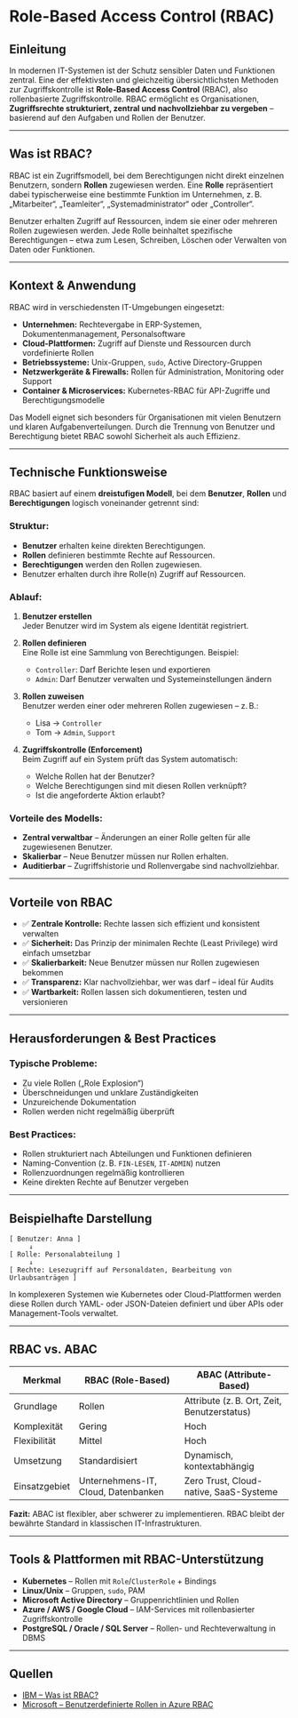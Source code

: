
# Role-Based Access Control (RBAC)

## Einleitung

In modernen IT-Systemen ist der Schutz sensibler Daten und Funktionen zentral. Eine der effektivsten und gleichzeitig übersichtlichsten Methoden zur Zugriffskontrolle ist **Role-Based Access Control** (RBAC), also rollenbasierte Zugriffskontrolle. RBAC ermöglicht es Organisationen, **Zugriffsrechte strukturiert, zentral und nachvollziehbar zu vergeben** – basierend auf den Aufgaben und Rollen der Benutzer.

---

## Was ist RBAC?

RBAC ist ein Zugriffsmodell, bei dem Berechtigungen nicht direkt einzelnen Benutzern, sondern **Rollen** zugewiesen werden. Eine **Rolle** repräsentiert dabei typischerweise eine bestimmte Funktion im Unternehmen, z. B. „Mitarbeiter“, „Teamleiter“, „Systemadministrator“ oder „Controller“.

Benutzer erhalten Zugriff auf Ressourcen, indem sie einer oder mehreren Rollen zugewiesen werden. Jede Rolle beinhaltet spezifische Berechtigungen – etwa zum Lesen, Schreiben, Löschen oder Verwalten von Daten oder Funktionen.

---

## Kontext & Anwendung

RBAC wird in verschiedensten IT-Umgebungen eingesetzt:

- **Unternehmen:** Rechtevergabe in ERP-Systemen, Dokumentenmanagement, Personalsoftware  
- **Cloud-Plattformen:** Zugriff auf Dienste und Ressourcen durch vordefinierte Rollen  
- **Betriebssysteme:** Unix-Gruppen, `sudo`, Active Directory-Gruppen  
- **Netzwerkgeräte & Firewalls:** Rollen für Administration, Monitoring oder Support  
- **Container & Microservices:** Kubernetes-RBAC für API-Zugriffe und Berechtigungsmodelle  

Das Modell eignet sich besonders für Organisationen mit vielen Benutzern und klaren Aufgabenverteilungen. Durch die Trennung von Benutzer und Berechtigung bietet RBAC sowohl Sicherheit als auch Effizienz.

---

## Technische Funktionsweise

RBAC basiert auf einem **dreistufigen Modell**, bei dem **Benutzer**, **Rollen** und **Berechtigungen** logisch voneinander getrennt sind:

### Struktur:

- **Benutzer** erhalten keine direkten Berechtigungen.
- **Rollen** definieren bestimmte Rechte auf Ressourcen.
- **Berechtigungen** werden den Rollen zugewiesen.
- Benutzer erhalten durch ihre Rolle(n) Zugriff auf Ressourcen.

### Ablauf:

1. **Benutzer erstellen**  
   Jeder Benutzer wird im System als eigene Identität registriert.

2. **Rollen definieren**  
   Eine Rolle ist eine Sammlung von Berechtigungen. Beispiel:  
   - `Controller`: Darf Berichte lesen und exportieren  
   - `Admin`: Darf Benutzer verwalten und Systemeinstellungen ändern

3. **Rollen zuweisen**  
   Benutzer werden einer oder mehreren Rollen zugewiesen – z. B.:  
   - Lisa → `Controller`  
   - Tom → `Admin`, `Support`

4. **Zugriffskontrolle (Enforcement)**  
   Beim Zugriff auf ein System prüft das System automatisch:
   - Welche Rollen hat der Benutzer?
   - Welche Berechtigungen sind mit diesen Rollen verknüpft?
   - Ist die angeforderte Aktion erlaubt?

### Vorteile des Modells:

- **Zentral verwaltbar** – Änderungen an einer Rolle gelten für alle zugewiesenen Benutzer.
- **Skalierbar** – Neue Benutzer müssen nur Rollen erhalten.
- **Auditierbar** – Zugriffshistorie und Rollenvergabe sind nachvollziehbar.

---

## Vorteile von RBAC

- ✅ **Zentrale Kontrolle:** Rechte lassen sich effizient und konsistent verwalten  
- ✅ **Sicherheit:** Das Prinzip der minimalen Rechte (Least Privilege) wird einfach umsetzbar  
- ✅ **Skalierbarkeit:** Neue Benutzer müssen nur Rollen zugewiesen bekommen  
- ✅ **Transparenz:** Klar nachvollziehbar, wer was darf – ideal für Audits  
- ✅ **Wartbarkeit:** Rollen lassen sich dokumentieren, testen und versionieren

---

## Herausforderungen & Best Practices

### Typische Probleme:

- Zu viele Rollen („Role Explosion“)  
- Überschneidungen und unklare Zuständigkeiten  
- Unzureichende Dokumentation  
- Rollen werden nicht regelmäßig überprüft

### Best Practices:

- Rollen strukturiert nach Abteilungen und Funktionen definieren  
- Naming-Convention (z. B. `FIN-LESEN`, `IT-ADMIN`) nutzen  
- Rollenzuordnungen regelmäßig kontrollieren  
- Keine direkten Rechte auf Benutzer vergeben

---

## Beispielhafte Darstellung

```plaintext
[ Benutzer: Anna ]
     ↓
[ Rolle: Personalabteilung ]
     ↓
[ Rechte: Lesezugriff auf Personaldaten, Bearbeitung von Urlaubsanträgen ]
```

In komplexeren Systemen wie Kubernetes oder Cloud-Plattformen werden diese Rollen durch YAML- oder JSON-Dateien definiert und über APIs oder Management-Tools verwaltet.

---

## RBAC vs. ABAC

| Merkmal          | RBAC (Role-Based)                   | ABAC (Attribute-Based)                    |
|------------------|-------------------------------------|------------------------------------------|
| Grundlage        | Rollen                              | Attribute (z. B. Ort, Zeit, Benutzerstatus) |
| Komplexität      | Gering                              | Hoch                                     |
| Flexibilität     | Mittel                              | Hoch                                     |
| Umsetzung        | Standardisiert                      | Dynamisch, kontextabhängig               |
| Einsatzgebiet    | Unternehmens-IT, Cloud, Datenbanken | Zero Trust, Cloud-native, SaaS-Systeme   |

**Fazit:** ABAC ist flexibler, aber schwerer zu implementieren. RBAC bleibt der bewährte Standard in klassischen IT-Infrastrukturen.

---

## Tools & Plattformen mit RBAC-Unterstützung

- **Kubernetes** – Rollen mit `Role`/`ClusterRole` + Bindings  
- **Linux/Unix** – Gruppen, `sudo`, PAM  
- **Microsoft Active Directory** – Gruppenrichtlinien und Rollen  
- **Azure / AWS / Google Cloud** – IAM-Services mit rollenbasierter Zugriffskontrolle  
- **PostgreSQL / Oracle / SQL Server** – Rollen- und Rechteverwaltung in DBMS  

---

## Quellen

- [IBM – Was ist RBAC?](https://www.ibm.com/de-de/think/topics/rbac)  
- [Microsoft – Benutzerdefinierte Rollen in Azure RBAC](https://learn.microsoft.com/de-de/entra/identity/role-based-access-control/custom-overview)
